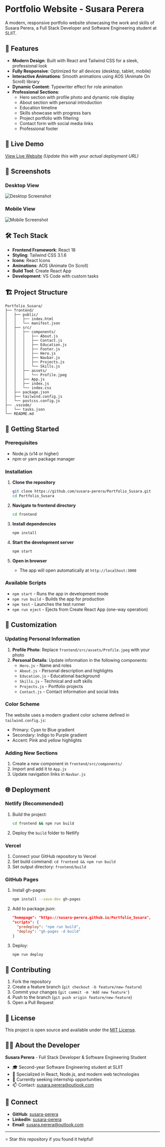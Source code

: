 # Portfolio Website - Susara Perera

A modern, responsive portfolio website showcasing the work and skills of Susara Perera, a Full Stack Developer and Software Engineering student at SLIIT.

## 🌟 Features

- **Modern Design**: Built with React and Tailwind CSS for a sleek, professional look
- **Fully Responsive**: Optimized for all devices (desktop, tablet, mobile)
- **Interactive Animations**: Smooth animations using AOS (Animate On Scroll) library
- **Dynamic Content**: Typewriter effect for role animation
- **Professional Sections**:
  - Hero section with profile photo and dynamic role display
  - About section with personal introduction
  - Education timeline
  - Skills showcase with progress bars
  - Project portfolio with filtering
  - Contact form with social media links
  - Professional footer

## 🚀 Live Demo

[View Live Website](https://susara-perera.github.io/Portfolio_Susara/) *(Update this with your actual deployment URL)*

## 📱 Screenshots

### Desktop View

![Desktop Screenshot](./screenshots/desktop-hero.png)

### Mobile View

![Mobile Screenshot](./screenshots/mobile-view.png)

## 🛠️ Tech Stack

- **Frontend Framework**: React 18
- **Styling**: Tailwind CSS 3.1.6
- **Icons**: React Icons
- **Animations**: AOS (Animate On Scroll)
- **Build Tool**: Create React App
- **Development**: VS Code with custom tasks

## 🏗️ Project Structure

```text
Portfolio_Susara/
├── frontend/
│   ├── public/
│   │   ├── index.html
│   │   └── manifest.json
│   ├── src/
│   │   ├── components/
│   │   │   ├── About.js
│   │   │   ├── Contact.js
│   │   │   ├── Education.js
│   │   │   ├── Footer.js
│   │   │   ├── Hero.js
│   │   │   ├── Navbar.js
│   │   │   ├── Projects.js
│   │   │   └── Skills.js
│   │   ├── assets/
│   │   │   └── Profile.jpeg
│   │   ├── App.js
│   │   ├── index.js
│   │   └── index.css
│   ├── package.json
│   ├── tailwind.config.js
│   └── postcss.config.js
├── .vscode/
│   └── tasks.json
└── README.md
```

## 🚦 Getting Started

### Prerequisites

- Node.js (v14 or higher)
- npm or yarn package manager

### Installation

1. **Clone the repository**

   ```bash
   git clone https://github.com/susara-perera/Portfolio_Susara.git
   cd Portfolio_Susara
   ```

2. **Navigate to frontend directory**

   ```bash
   cd frontend
   ```

3. **Install dependencies**

   ```bash
   npm install
   ```

4. **Start the development server**

   ```bash
   npm start
   ```

5. **Open in browser**
   - The app will open automatically at `http://localhost:3000`

### Available Scripts

- `npm start` - Runs the app in development mode
- `npm run build` - Builds the app for production
- `npm test` - Launches the test runner
- `npm run eject` - Ejects from Create React App (one-way operation)

## 🎨 Customization

### Updating Personal Information

1. **Profile Photo**: Replace `frontend/src/assets/Profile.jpeg` with your photo
2. **Personal Details**: Update information in the following components:
   - `Hero.js` - Name and roles
   - `About.js` - Personal description and highlights
   - `Education.js` - Educational background
   - `Skills.js` - Technical and soft skills
   - `Projects.js` - Portfolio projects
   - `Contact.js` - Contact information and social links

### Color Scheme

The website uses a modern gradient color scheme defined in `tailwind.config.js`:

- Primary: Cyan to Blue gradient
- Secondary: Indigo to Purple gradient
- Accent: Pink and yellow highlights

### Adding New Sections

1. Create a new component in `frontend/src/components/`
2. Import and add it to `App.js`
3. Update navigation links in `Navbar.js`

## 🌐 Deployment

### Netlify (Recommended)

1. Build the project:

   ```bash
   cd frontend && npm run build
   ```

2. Deploy the `build` folder to Netlify

### Vercel

1. Connect your GitHub repository to Vercel
2. Set build command: `cd frontend && npm run build`
3. Set output directory: `frontend/build`

### GitHub Pages

1. Install gh-pages:

   ```bash
   npm install --save-dev gh-pages
   ```

2. Add to package.json:

   ```json
   "homepage": "https://susara-perera.github.io/Portfolio_Susara",
   "scripts": {
     "predeploy": "npm run build",
     "deploy": "gh-pages -d build"
   }
   ```

3. Deploy:

   ```bash
   npm run deploy
   ```

## 🤝 Contributing

1. Fork the repository
2. Create a feature branch (`git checkout -b feature/new-feature`)
3. Commit your changes (`git commit -m 'Add new feature'`)
4. Push to the branch (`git push origin feature/new-feature`)
5. Open a Pull Request

## 📄 License

This project is open source and available under the [MIT License](LICENSE).

## 👨‍💻 About the Developer

**Susara Perera** - Full Stack Developer & Software Engineering Student

- 🎓 Second-year Software Engineering student at SLIIT
- 💼 Specialized in React, Node.js, and modern web technologies
- 🌱 Currently seeking internship opportunities
- 📫 Contact: [susara.perera@outlook.com](mailto:susara.perera@outlook.com)

## 🔗 Connect

- **GitHub**: [susara-perera](https://github.com/susara-perera)
- **LinkedIn**: [susara-perera](https://linkedin.com/in/susara-perera)
- **Email**: [susara.perera@outlook.com](mailto:susara.perera@outlook.com)

---

⭐ Star this repository if you found it helpful!
